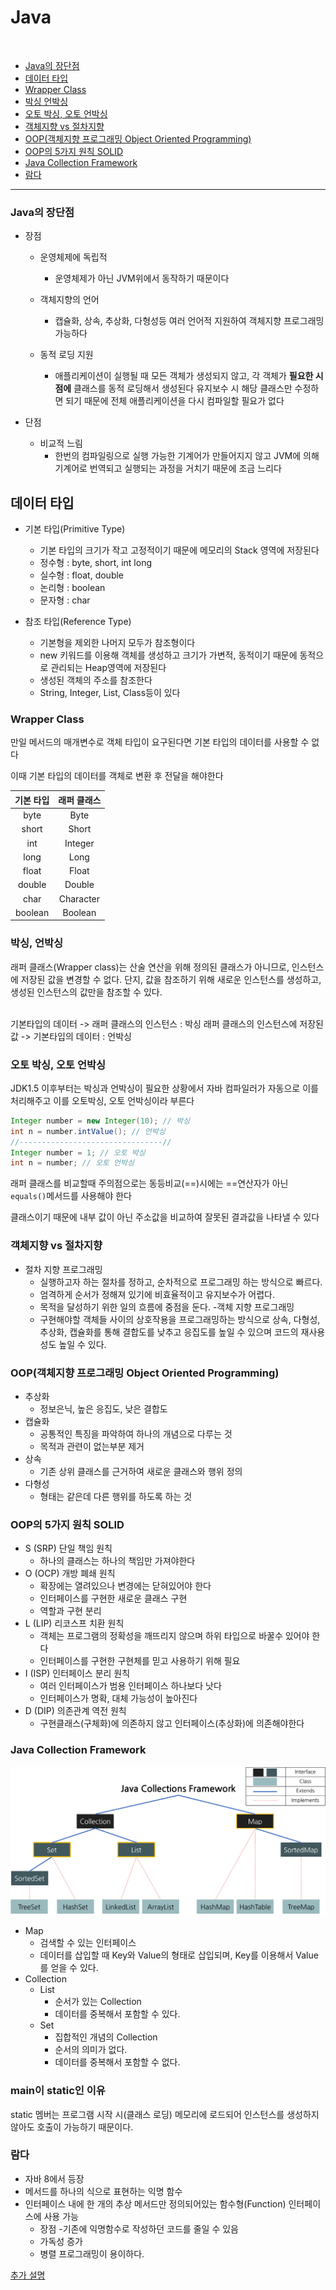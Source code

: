# Java

<br>

- [Java의 장단점](#java의-장단점)
- [데이터 타입](#데이터-타입)
- [Wrapper Class](#wrapper-class)
- [박싱 언박싱](#박싱-언박싱)
- [오토 박싱, 오토 언박싱](#오토-박싱-오토-언박싱)
- [객체지향 vs 절차지향](#객체지향-vs-절차지향)
- [OOP(객체지향 프로그래밍 Object Oriented Programming)](#oop객체지향-프로그래밍-object-oriented-programming)
- [OOP의 5가지 원칙 SOLID](#oop의-5가지-원칙-solid)
- [Java Collection Framework](#java-collection-framework)
- [람다](#람다)
--------
### Java의 장단점
- 장점
    - 운영체제에 독립적
        - 운영체제가 아닌 JVM위에서 동작하기 때문이다
    
    - 객체지향의 언어
        - 캡슐화, 상속, 추상화, 다형성등 여러 언어적 지원하여 객체지향 프로그래밍 가능하다

    - 동적 로딩 지원
        - 애플리케이션이 실행될 때 모든 객체가 생성되지 않고, 각 객체가 **필요한 시점에** 클래스를 동적 로딩해서 생성된다
        유지보수 시 해당 클래스만 수정하면 되기 때문에 전체 애플리케이션을 다시 컴파일할 필요가 없다

- 단점
    - 비교적 느림
        - 한번의 컴파일링으로 실행 가능한 기계어가 만들어지지 않고 JVM에 의해 기계어로 번역되고 실행되는 과정을 거치기 때문에 조금 느리다

## 데이터 타입
- 기본 타입(Primitive Type)
    - 기본 타입의 크기가 작고 고정적이기 때문에 메모리의 Stack 영역에 저장된다
    - 정수형 : byte, short, int long
    - 실수형 : float, double
    - 논리형 : boolean
    - 문자형 : char

- 참조 타입(Reference Type)
    - 기본형을 제외한 나머지 모두가 참조형이다
    - new 키워드를 이용해 객체를 생성하고 크기가 가변적, 동적이기 때문에 동적으로 관리되는 Heap영역에 저장된다
    - 생성된 객체의 주소를 참조한다
    - String, Integer, List, Class등이 있다

### Wrapper Class
만일 메서드의 매개변수로 객체 타입이 요구된다면 기본 타입의 데이터를 사용할 수 없다

이때 기본 타입의 데이터를 객체로 변환 후 전달을 해야한다

|기본 타입|래퍼 클래스|
|:--:|:--:|
|byte|Byte|
|short|Short|
|int|Integer|
|long|Long|
|float|Float|
|double|Double|
|char|Character|
|boolean|Boolean|

### 박싱, 언박싱
래퍼 클래스(Wrapper class)는 산술 연산을 위해 정의된 클래스가 아니므로, 인스턴스에 저장된 값을 변경할 수 없다. 단지, 값을 참조하기 위해 새로운 인스턴스를 생성하고, 생성된 인스턴스의 값만을 참조할 수 있다.

<br>
기본타입의 데이터 -> 래퍼 클래스의 인스턴스 : 박싱
래퍼 클래스의 인스턴스에 저장된 값 -> 기본타입의 데이터 : 언박싱

### 오토 박싱, 오토 언박싱
JDK1.5 이후부터는 박싱과 언박싱이 필요한 상황에서 자바 컴파일러가 자동으로 이를 처리해주고 이를 오토박싱, 오토 언박싱이라 부른다

```java
Integer number = new Integer(10); // 박싱
int n = number.intValue(); // 언박싱
//--------------------------------//
Integer number = 1; // 오토 박싱
int n = number; // 오토 언박싱
```

래퍼 클래스를 비교할때 주의점으로는 동등비교(==)시에는 ==연산자가 아닌 `equals()`메서드를 사용해야 한다

클래스이기 때문에 내부 값이 아닌 주소값을 비교하여 잘못된 결과값을 나타낼 수 있다

### 객체지향 vs 절차지향
- 절차 지향 프로그래밍
    - 실행하고자 하는 절차를 정하고, 순차적으로 프로그래밍 하는 방식으로 빠르다.
    - 엄격하게 순서가 정해져 있기에 비효율적이고 유지보수가 어렵다.
    - 목적을 달성하기 위한 일의 흐름에 중점을 둔다.
-객체 지향 프로그래밍
    - 구현해야할 객체들 사이의 상호작용을 프로그래밍하는 방식으로 상속, 다형성, 추상화, 캡슐화를 통해 결합도를 낮추고 응집도를 높일 수 있으며 코드의 재사용성도 높일 수 있다.

### OOP(객체지향 프로그래밍 Object Oriented Programming)
- 추상화
    - 정보은닉, 높은 응집도, 낮은 결합도
- 캡슐화
    - 공통적인 특징을 파악하여 하나의 개념으로 다루는 것
    - 목적과 관련이 없는부분 제거
- 상속
    - 기존 상위 클래스를 근거하여 새로운 클래스와 행위 정의
- 다형성
    - 형태는 같은데 다른 행위를 하도록 하는 것

### OOP의 5가지 원칙 SOLID
- S (SRP) 단일 책임 원칙
    - 하나의 클래스는 하나의 책임만 가져야한다
- O (OCP) 개방 폐쇄 원칙
    - 확장에는 열려있으나 변경에는 닫혀있어야 한다
    - 인터페이스를 구현한 새로운 클래스 구현
    - 역할과 구현 분리
- L (LIP) 리코스프 치환 원칙
    - 객체는 프로그램의 정확성을 깨뜨리지 않으며 하위 타입으로 바꿀수 있어야 한다
    - 인터페이스를 구현한 구현체를 믿고 사용하기 위해 필요
- I (ISP) 인터페이스 분리 원칙
    - 여러 인터페이스가 범용 인터페이스 하나보다 낫다
    - 인터페이스가 명확, 대체 가능성이 높아진다
- D (DIP) 의존관계 역전 원칙
    - 구현클래스(구체화)에 의존하지 않고 인터페이스(추상화)에 의존해야한다

### Java Collection Framework
![collection](/image/java-collections-framework.png)

- Map
    - 검색할 수 있는 인터페이스
    - 데이터를 삽입할 때 Key와 Value의 형태로 삽입되며, Key를 이용해서 Value를 얻을 수 있다.
- Collection
    - List
        - 순서가 있는 Collection
        - 데이터를 중복해서 포함할 수 있다.
    - Set
        - 집합적인 개념의 Collection
        - 순서의 의미가 없다.
        - 데이터를 중복해서 포함할 수 없다.

### main이 static인 이유
static 멤버는 프로그램 시작 시(클래스 로딩) 메모리에 로드되어 인스턴스를 생성하지 않아도 호출이 가능하기 때문이다.

### 람다
- 자바 8에서 등장
- 메서드를 하나의 식으로 표현하는 익명 함수
- 인터페이스 내에 한 개의 추상 메서드만 정의되어있는 함수형(Function) 인터페이스에 사용 가능
    - 장점
        -기존에 익명함수로 작성하던 코드를 줄일 수 있음
    - 가독성 증가
    - 병렬 프로그래밍이 용이하다.

[추가 설명](https://whatistudy.tistory.com/entry/%EB%9E%8C%EB%8B%A4)
